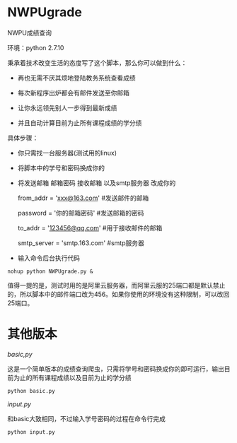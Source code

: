 # NWPUgrade
NWPU成绩查询

环境：python 2.7.10

秉承着技术改变生活的态度写了这个脚本，那么你可以做到什么：

* 再也无需不厌其烦地登陆教务系统查看成绩

* 每次新程序出炉都会有邮件发送至你邮箱

* 让你永远领先别人一步得到最新成绩

* 并且自动计算目前为止所有课程成绩的学分绩

具体步骤：

* 你只需找一台服务器(测试用的linux)

* 将脚本中的学号和密码换成你的

* 将发送邮箱 邮箱密码 接收邮箱 以及smtp服务器 改成你的

    from_addr = 'xxx@163.com' #发送邮件的邮箱

    password = '你的邮箱密码' #发送邮箱的密码
    
    to_addr = '123456@qq.com' #用于接收邮件的邮箱
    
    smtp_server = 'smtp.163.com' #smtp服务器
    
* 输入命令后台执行代码

```nohup python NWPUgrade.py &```

值得一提的是，测试时用的是阿里云服务器，而阿里云服的25端口都是默认禁止的，所以脚本中的邮件端口改为456。如果你使用的环境没有这种限制，可以改回25端口。


# 其他版本
*basic,py*

这是一个简单版本的成绩查询爬虫，只需将学号和密码换成你的即可运行，输出目前为止的所有课程成绩以及目前为止的学分绩

```python basic.py```

*input.py*

和basic大致相同，不过输入学号密码的过程在命令行完成

```python input.py```
